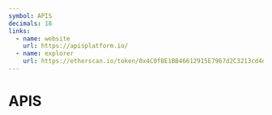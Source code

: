 ```yaml
---
symbol: APIS
decimals: 18
links:
  - name: website
    url: https://apisplatform.io/
  - name: explorer
    url: https://etherscan.io/token/0x4C0fBE1BB46612915E7967d2C3213cd4d87257AD
---
```


# APIS

